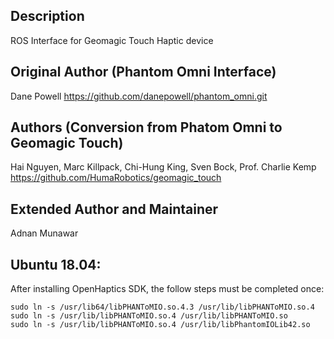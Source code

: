 Description
---------

ROS Interface for Geomagic Touch Haptic device

## Original Author (Phantom Omni Interface)
Dane Powell
https://github.com/danepowell/phantom_omni.git

## Authors (Conversion from Phatom Omni to Geomagic Touch)
Hai Nguyen, Marc Killpack, Chi-Hung King, Sven Bock, Prof. Charlie Kemp
https://github.com/HumaRobotics/geomagic_touch

## Extended Author and Maintainer
Adnan Munawar


## Ubuntu 18.04:
After installing OpenHaptics SDK, the follow steps must be completed once:

```
sudo ln -s /usr/lib64/libPHANToMIO.so.4.3 /usr/lib/libPHANToMIO.so.4
sudo ln -s /usr/lib/libPHANToMIO.so.4 /usr/lib/libPHANToMIO.so
sudo ln -s /usr/lib/libPHANToMIO.so.4 /usr/lib/libPhantomIOLib42.so
```

